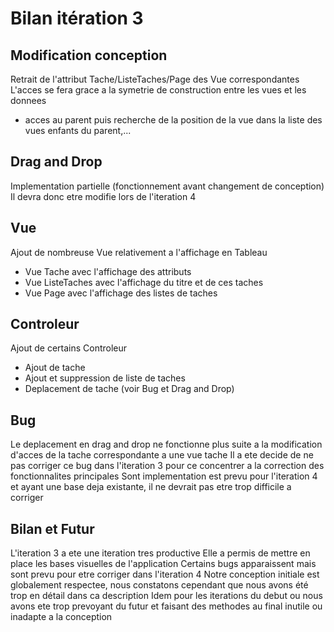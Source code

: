 # Bilan itération 3

## Modification conception
Retrait de l'attribut Tache/ListeTaches/Page des Vue correspondantes
L'acces se fera grace a la symetrie de construction entre les vues et les donnees
- acces au parent puis recherche de la position de la vue dans la liste des vues enfants du parent,...

## Drag and Drop
Implementation partielle (fonctionnement avant changement de conception)
Il devra donc etre modifie lors de l'iteration 4

## Vue
Ajout de nombreuse Vue relativement a l'affichage en Tableau
- Vue Tache avec l'affichage des attributs
- Vue ListeTaches avec l'affichage du titre et de ces taches
- Vue Page avec l'affichage des listes de taches

## Controleur
Ajout de certains Controleur 
- Ajout de tache
- Ajout et suppression de liste de taches
- Deplacement de tache (voir Bug et Drag and Drop)

## Bug
Le deplacement en drag and drop ne fonctionne plus suite a la modification d'acces de la tache correspondante a une vue tache
Il a ete decide de ne pas corriger ce bug dans l'iteration 3 pour ce concentrer a la correction des fonctionnalites principales
Sont implementation est prevu pour l'iteration 4 et ayant une base deja existante, il ne devrait pas etre trop difficile a corriger

## Bilan et Futur
L'iteration 3 a ete une iteration tres productive
Elle a permis de mettre en place les bases visuelles de l'application
Certains bugs apparaissent mais sont prevu pour etre corriger dans l'iteration 4
Notre conception initiale est globalement respectee, nous constatons cependant que nous avons été trop en détail dans ca description
Idem pour les iterations du debut ou nous avons ete trop prevoyant du futur et faisant des methodes au final inutile ou inadapte a la conception